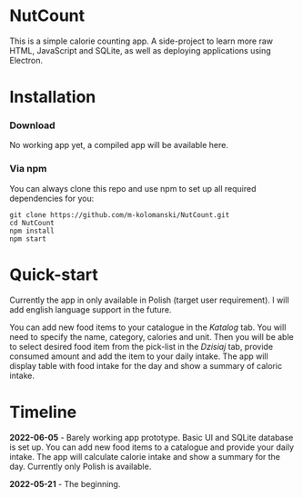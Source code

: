# NutCount
This is a simple calorie counting app. A side-project to learn more raw HTML, JavaScript and SQLite, as well as deploying applications using Electron.

# Installation
### Download
No working app yet, a compiled app will be available here.

### Via npm
You can always clone this repo and use npm to set up all required dependencies for you:
```
git clone https://github.com/m-kolomanski/NutCount.git
cd NutCount
npm install
npm start
```

# Quick-start
Currently the app in only available in Polish (target user requirement). I will add english language support in the future.

You can add new food items to your catalogue in the *Katalog* tab. You will need to specify the name, category, calories and unit. Then you will be able to select desired food item from the pick-list in the *Dzisiaj* tab, provide consumed amount and add the item to your daily intake. The app will display table with food intake for the day and show a summary of caloric intake.

# Timeline
<b>2022-06-05</b> - Barely working app prototype. Basic UI and SQLite database is set up. You can add new food items to a catalogue and provide your daily intake. The app will calculate calorie intake and show a summary for the day. Currently only Polish is available.

<b>2022-05-21</b> - The beginning.
